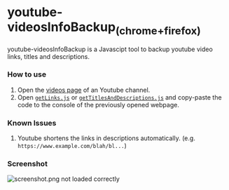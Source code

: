 # youtube-videosInfoBackup<sub>(chrome+firefox)</sub>
youtube-videosInfoBackup is a Javascipt tool to backup youtube video links, titles and descriptions. 

### How to use
1. Open the [videos page](https://www.youtube.com/user/<USER>/videos) of an Youtube channel.
2. Open [`getLinks.js`](https://raw.githubusercontent.com/daniel-barbu/youtube-backup/master/getLinks.js) or [`getTitlesAndDescriptions.js`](https://raw.githubusercontent.com/daniel-barbu/youtube-backup/master/getTitlesAndDescriptions.js) and copy-paste the code to the console of the previously opened webpage.

### Known Issues
1. Youtube shortens the links in descriptions automatically. (e.g. `https://www.example.com/blah/bl...`)

### Screenshot
![screenshot.png not loaded correctly](/screenshot.png)
